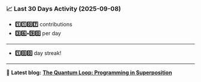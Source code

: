 <!--START_STATS-->
### 📈 Last 30 Days Activity (2025-09-08)  
- **1️⃣1️⃣0️⃣7️⃣** contributions  
- **3️⃣6️⃣•9️⃣0️⃣** per day
---
- **1️⃣0️⃣0️⃣** day streak!
---
📝 **Latest blog:** [**The Quantum Loop: Programming in Superposition**](https://andriak.com/blog/quantum-loop)
<!--END_STATS-->
